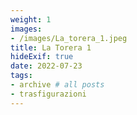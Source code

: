 ```yaml
---
weight: 1
images:
- /images/La_torera_1.jpeg
title: La Torera 1
hideExif: true
date: 2022-07-23
tags:
- archive # all posts
- trasfigurazioni
---
```

